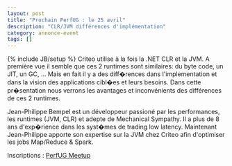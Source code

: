```yaml
---
layout: post
title: "Prochain PerfUG : le 25 avril"
description: "CLR/JVM différences d'implémentation"
category: annonce-event
tags: []
---
```

{% include JB/setup %}
Criteo utilise à la fois la .NET CLR et la JVM. A première vue il semble que ces 2 runtimes sont similaires: du byte code, un JIT, un GC, ... Mais en fait il y a des diff�rences dans l'implementation et dans la vision des applications cibl�es et leurs besoins. Dans cette pr�sentation nous verrons les avantages et inconvénients des différences de ces 2 runtimes.

<!-- more -->

Jean-Philippe Bempel est un développeur passioné par les performances, les runtimes (JVM, CLR) et adepte de Mechanical Sympathy. Il a plus de 8 ans d'exp�rience dans les syst�mes de trading low latency. Maintenant Jean-Philippe apporte son expertise sur la JVM chez Criteo afin d'optimiser les jobs Map/Reduce & Spark.

Inscriptions : [PerfUG Meetup](https://www.meetup.com/fr-FR/PerfUG/events/244682764/)
